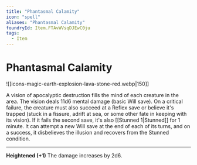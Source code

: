 ```yaml
---
title: "Phantasmal Calamity"
icon: "spell"
aliases: "Phantasmal Calamity"
foundryId: Item.FTAvWVsqDJEwC0ju
tags:
  - Item
---
```


# Phantasmal Calamity
![[icons-magic-earth-explosion-lava-stone-red.webp|150]]

A vision of apocalyptic destruction fills the mind of each creature in the area. The vision deals 11d6 mental damage (basic Will save). On a critical failure, the creature must also succeed at a Reflex save or believe it's trapped (stuck in a fissure, adrift at sea, or some other fate in keeping with its vision). If it fails the second save, it's also [[Stunned 1|Stunned]] for 1 minute. It can attempt a new Will save at the end of each of its turns, and on a success, it disbelieves the illusion and recovers from the Stunned condition.

* * *

**Heightened (+1)** The damage increases by 2d6.
